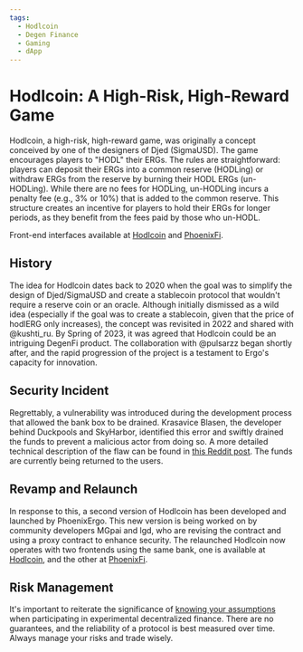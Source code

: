 ```yaml
---
tags:
  - Hodlcoin
  - Degen Finance
  - Gaming
  - dApp
---
```

# Hodlcoin: A High-Risk, High-Reward Game

Hodlcoin, a high-risk, high-reward game, was originally a concept conceived by one of the designers of Djed (SigmaUSD). The game encourages players to "HODL" their ERGs. The rules are straightforward: players can deposit their ERGs into a common reserve (HODLing) or withdraw ERGs from the reserve by burning their HODL ERGs (un-HODLing). While there are no fees for HODLing, un-HODLing incurs a penalty fee (e.g., 3% or 10%) that is added to the common reserve. This structure creates an incentive for players to hold their ERGs for longer periods, as they benefit from the fees paid by those who un-HODL.

Front-end interfaces available at [Hodlcoin](https://app.hodlcoin.co.in/) and [PhoenixFi](https://phoenixfi.app/).

## History

The idea for Hodlcoin dates back to 2020 when the goal was to simplify the design of Djed/SigmaUSD and create a stablecoin protocol that wouldn't require a reserve coin or an oracle. Although initially dismissed as a wild idea (especially if the goal was to create a stablecoin, given that the price of hodlERG only increases), the concept was revisited in 2022 and shared with @kushti_ru. By Spring of 2023, it was agreed that Hodlcoin could be an intriguing DegenFi product. The collaboration with @pulsarzz began shortly after, and the rapid progression of the project is a testament to Ergo's capacity for innovation.

## Security Incident

Regrettably, a vulnerability was introduced during the development process that allowed the bank box to be drained. Krasavice Blasen, the developer behind Duckpools and SkyHarbor, identified this error and swiftly drained the funds to prevent a malicious actor from doing so. A more detailed technical description of the flaw can be found in [this Reddit post](https://www.reddit.com/r/ergonauts/comments/14plqu9/hodlcoin_update/). The funds are currently being returned to the users.

## Revamp and Relaunch

In response to this, a second version of Hodlcoin has been developed and launched by PhoenixErgo. This new version is being worked on by community developers MGpai and lgd, who are revising the contract and using a proxy contract to enhance security. The relaunched Hodlcoin now operates with two frontends using the same bank, one is available at [Hodlcoin](https://app.hodlcoin.co.in/), and the other at [PhoenixFi](https://phoenixfi.app/).

## Risk Management

It's important to reiterate the significance of [knowing your assumptions](kya.md) when participating in experimental decentralized finance. There are no guarantees, and the reliability of a protocol is best measured over time. Always manage your risks and trade wisely.
